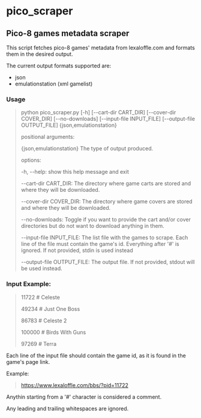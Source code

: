# pico_scraper
## Pico-8 games metadata scraper

This script fetches pico-8 games' metadata from lexaloffle.com and formats them in the desired output.

The current output formats supported are:
- json
- emulationstation (xml gamelist)

### Usage
>python pico_scraper.py [-h] [--cart-dir CART_DIR] [--cover-dir COVER_DIR] [--no-downloads] [--input-file INPUT_FILE] [--output-file OUTPUT_FILE] {json,emulationstation}
>
>positional arguments:
>
>  {json,emulationstation}
>                        The type of output produced.
>
>options:
>
>  -h, --help:            show this help message and exit
>
>  --cart-dir CART_DIR:   The directory where game carts are stored and where they will be downloaded.
>
>  --cover-dir COVER_DIR:
>                        The directory where game covers are stored and where they will be downloaded.
>
>  --no-downloads:        Toggle if you want to provide the cart and/or cover directories but do not want to download anything in them.
>
>  --input-file INPUT_FILE:
>                        The list file with the games to scrape. Each line of the file must contain the game's id. Everything after '#' is ignored. If not provided, stdin is used instead
>
>  --output-file OUTPUT_FILE:
>                        The output file. If not provided, stdout will be used instead.


### Input Example:

> 11722 # Celeste
>
> 49234 # Just One Boss
>
> 86783 # Celeste 2
>
> 100000 # Birds With Guns
>
> 97269 # Terra

Each line of the input file should contain the game id, as it is found in the game's page link.

Example:
> https://www.lexaloffle.com/bbs/?pid=11722

Anythin starting from a '#' character is considered a comment.

Any leading and trailing whitespaces are ignored.

